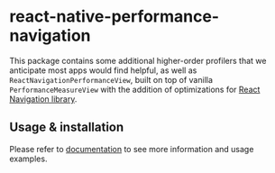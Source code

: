# react-native-performance-navigation

This package contains some additional higher-order profilers that we anticipate most apps would find helpful, as well as `ReactNavigationPerformanceView`, built on top of vanilla `PerformanceMeasureView` with the addition of optimizations for [React Navigation library](https://reactnavigation.org/).

## Usage & installation

Please refer to [documentation](https://react-native-performance.docs.shopify.io/guides/react-native-performance-navigation/getting-started) to see more information and usage examples.
